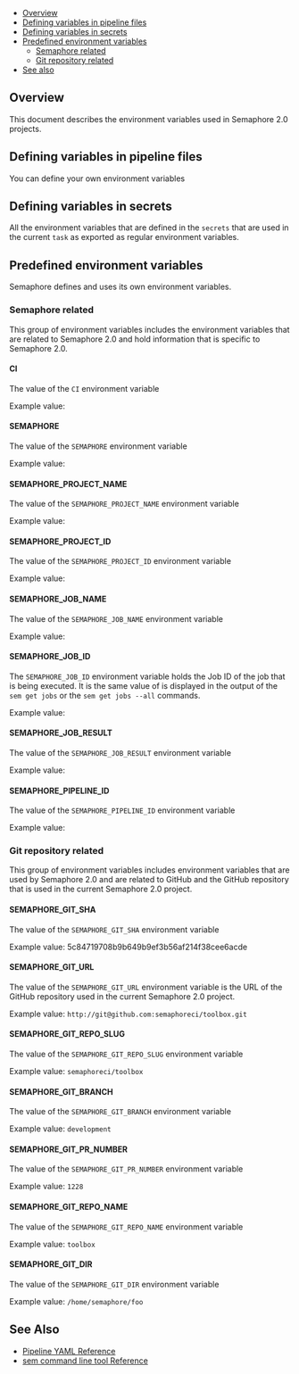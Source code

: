 * [Overview](#overview)
* [Defining variables in pipeline files](#defining-variables-in-pipeline-files)
* [Defining variables in secrets](#defining-variables-in-secrets)
* [Predefined environment variables](#predefined-environment-variables)
   * [Semaphore related](#semaphore-related)
   * [Git repository related](#git-repository-related)
* [See also](#see-also)
   
## Overview

This document describes the environment variables used in Semaphore 2.0
projects.

## Defining variables in pipeline files

You can define your own environment variables

## Defining variables in secrets

All the environment variables that are defined in the `secrets` that are used
in the current `task` as exported as regular environment variables.

## Predefined environment variables

Semaphore defines and uses its own environment variables.

### Semaphore related

This group of environment variables includes the environment variables that
are related to Semaphore 2.0 and hold information that is specific to Semaphore
2.0.

#### CI

The value of the `CI` environment variable

Example value:

#### SEMAPHORE

The value of the `SEMAPHORE` environment variable

Example value:

#### SEMAPHORE\_PROJECT\_NAME

The value of the `SEMAPHORE_PROJECT_NAME` environment variable

Example value:

#### SEMAPHORE\_PROJECT\_ID

The value of the `SEMAPHORE_PROJECT_ID` environment variable

Example value:

#### SEMAPHORE\_JOB\_NAME

The value of the `SEMAPHORE_JOB_NAME` environment variable

Example value:

#### SEMAPHORE\_JOB\_ID

The `SEMAPHORE_JOB_ID` environment variable holds the Job ID of the job that is
being executed. It is the same value of is displayed in the output of the
`sem get jobs` or the `sem get jobs --all` commands.

Example value:

#### SEMAPHORE\_JOB\_RESULT

The value of the `SEMAPHORE_JOB_RESULT` environment variable

Example value:

#### SEMAPHORE\_PIPELINE\_ID

The value of the `SEMAPHORE_PIPELINE_ID` environment variable

Example value:

### Git repository related

This group of environment variables includes environment variables that are
used by Semaphore 2.0 and are related to GitHub and the GitHub repository that
is used in the current Semaphore 2.0 project.

#### SEMAPHORE\_GIT\_SHA

The value of the `SEMAPHORE_GIT_SHA` environment variable

Example value: 5c84719708b9b649b9ef3b56af214f38cee6acde

#### SEMAPHORE\_GIT\_URL

The value of the `SEMAPHORE_GIT_URL` environment variable is the URL of the
GitHub repository used in the current Semaphore 2.0 project.

Example value: `http://git@github.com:semaphoreci/toolbox.git`

#### SEMAPHORE\_GIT\_REPO_SLUG

The value of the `SEMAPHORE_GIT_REPO_SLUG` environment variable

Example value: `semaphoreci/toolbox`

#### SEMAPHORE\_GIT\_BRANCH

The value of the `SEMAPHORE_GIT_BRANCH` environment variable

Example value: `development`

#### SEMAPHORE\_GIT\_PR\_NUMBER

The value of the `SEMAPHORE_GIT_PR_NUMBER` environment variable

Example value: `1228`

#### SEMAPHORE\_GIT\_REPO_NAME

The value of the `SEMAPHORE_GIT_REPO_NAME` environment variable

Example value: `toolbox`

#### SEMAPHORE\_GIT\_DIR

The value of the `SEMAPHORE_GIT_DIR` environment variable

Example value: `/home/semaphore/foo`

## See Also

* [Pipeline YAML Reference](https://docs.semaphoreci.com/article/50-pipeline-yaml)
* [sem command line tool Reference](https://docs.semaphoreci.com/article/53-sem-reference)
